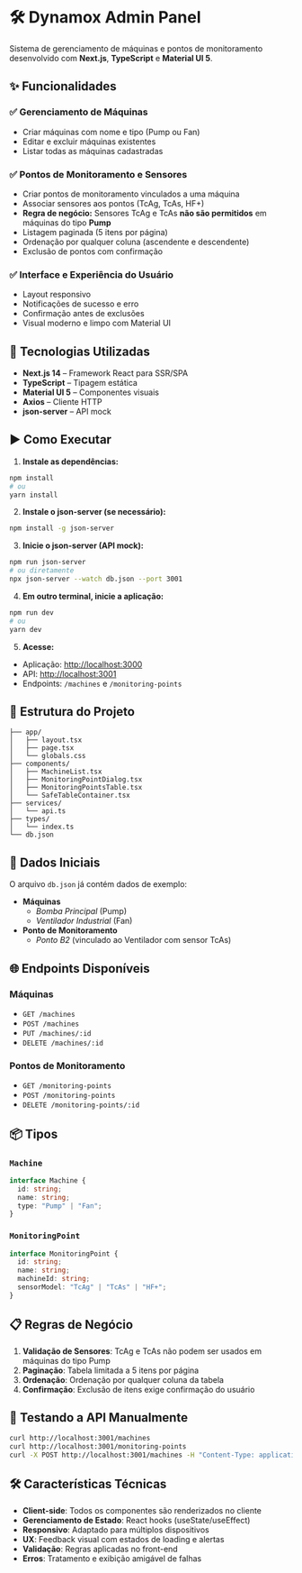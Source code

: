 # 🛠️ Dynamox Admin Panel

Sistema de gerenciamento de máquinas e pontos de monitoramento desenvolvido com **Next.js**, **TypeScript** e **Material UI 5**.

## ✨ Funcionalidades

### ✅ Gerenciamento de Máquinas
- Criar máquinas com nome e tipo (Pump ou Fan)
- Editar e excluir máquinas existentes
- Listar todas as máquinas cadastradas

### ✅ Pontos de Monitoramento e Sensores
- Criar pontos de monitoramento vinculados a uma máquina
- Associar sensores aos pontos (TcAg, TcAs, HF+)
- **Regra de negócio:** Sensores TcAg e TcAs **não são permitidos** em máquinas do tipo **Pump**
- Listagem paginada (5 itens por página)
- Ordenação por qualquer coluna (ascendente e descendente)
- Exclusão de pontos com confirmação

### ✅ Interface e Experiência do Usuário
- Layout responsivo
- Notificações de sucesso e erro
- Confirmação antes de exclusões
- Visual moderno e limpo com Material UI

## 🧰 Tecnologias Utilizadas

- **Next.js 14** – Framework React para SSR/SPA
- **TypeScript** – Tipagem estática
- **Material UI 5** – Componentes visuais
- **Axios** – Cliente HTTP
- **json-server** – API mock

## ▶️ Como Executar

1. **Instale as dependências:**
```bash
npm install
# ou
yarn install
```

2. **Instale o json-server (se necessário):**
```bash
npm install -g json-server
```

3. **Inicie o json-server (API mock):**
```bash
npm run json-server
# ou diretamente
npx json-server --watch db.json --port 3001
```

4. **Em outro terminal, inicie a aplicação:**
```bash
npm run dev
# ou
yarn dev
```

5. **Acesse:**
- Aplicação: [http://localhost:3000](http://localhost:3000)
- API: [http://localhost:3001](http://localhost:3001)
- Endpoints: `/machines` e `/monitoring-points`

## 📁 Estrutura do Projeto

```
├── app/
│   ├── layout.tsx
│   ├── page.tsx
│   └── globals.css
├── components/
│   ├── MachineList.tsx
│   ├── MonitoringPointDialog.tsx
│   ├── MonitoringPointsTable.tsx
│   └── SafeTableContainer.tsx
├── services/
│   └── api.ts
├── types/
│   └── index.ts
└── db.json
```

## 🧪 Dados Iniciais

O arquivo `db.json` já contém dados de exemplo:

- **Máquinas**
  - *Bomba Principal* (Pump)
  - *Ventilador Industrial* (Fan)
- **Ponto de Monitoramento**
  - *Ponto B2* (vinculado ao Ventilador com sensor TcAs)

## 🌐 Endpoints Disponíveis

### Máquinas
- `GET /machines`
- `POST /machines`
- `PUT /machines/:id`
- `DELETE /machines/:id`

### Pontos de Monitoramento
- `GET /monitoring-points`
- `POST /monitoring-points`
- `DELETE /monitoring-points/:id`

## 📦 Tipos

### `Machine`
```ts
interface Machine {
  id: string;
  name: string;
  type: "Pump" | "Fan";
}
```

### `MonitoringPoint`
```ts
interface MonitoringPoint {
  id: string;
  name: string;
  machineId: string;
  sensorModel: "TcAg" | "TcAs" | "HF+";
}
```

## 📋 Regras de Negócio

1. **Validação de Sensores**: TcAg e TcAs não podem ser usados em máquinas do tipo Pump  
2. **Paginação**: Tabela limitada a 5 itens por página  
3. **Ordenação**: Ordenação por qualquer coluna da tabela  
4. **Confirmação**: Exclusão de itens exige confirmação do usuário

## 🧪 Testando a API Manualmente

```bash
curl http://localhost:3001/machines
curl http://localhost:3001/monitoring-points
curl -X POST http://localhost:3001/machines -H "Content-Type: application/json" -d '{"name": "Nova Máquina", "type": "Fan"}'
```

## 🛠️ Características Técnicas

- **Client-side**: Todos os componentes são renderizados no cliente
- **Gerenciamento de Estado**: React hooks (useState/useEffect)
- **Responsivo**: Adaptado para múltiplos dispositivos
- **UX**: Feedback visual com estados de loading e alertas
- **Validação**: Regras aplicadas no front-end
- **Erros**: Tratamento e exibição amigável de falhas
